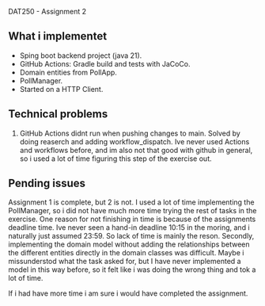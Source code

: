 DAT250 - Assignment 2

## What i implementet
- Sping boot backend project (java 21).
- GitHub Actions: Gradle build and tests with JaCoCo.
- Domain entities from PollApp.
- PollManager.
- Started on a HTTP Client.


## Technical problems
1. GitHub Actions didnt run when pushing changes to main. Solved by doing reaserch and adding workflow_dispatch.
   Ive never used Actions and workflows before, and im also not that good with github in general, so i used a lot of time figuring this step of the exercise out. 

## Pending issues
Assignment 1 is complete, but 2 is not. I used a lot of time implementing the PollManager, so i did not have much more time trying the rest of tasks in the exercise. 
One reason for not finishing in time is because of the assignments deadline time. Ive never seen a hand-in deadline 10:15 in the moring, and i naturally just assumed 23:59. So lack of time is mainly the reson.
Secondly, implementing the domain model without adding the relationships between the different entities directly in the domain classes was difficult. 
Maybe i missunderstod what the task asked for, but I have never implemented a model in this way before, so it felt like i was doing the wrong thing and tok a lot of time. 

If i had have more time i am sure i would have completed the assignment. 
